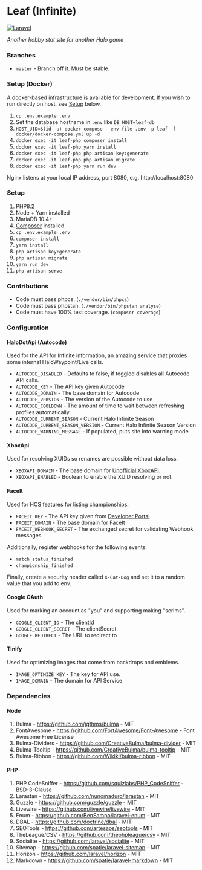 # Leaf (Infinite)
[![Laravel](https://github.com/iBotPeaches/LeafApp_Infinite/actions/workflows/laravel.yml/badge.svg)](https://github.com/iBotPeaches/LeafApp_Infinite/actions/workflows/laravel.yml)

_Another hobby stat site for another Halo game_

### Branches
 * `master` - Branch off it. Must be stable.

### Setup (Docker)
A docker-based infrastructure is available for development. If you wish to run directly on host, see [Setup](#setup) below.

1. `cp .env.example .env`
1. Set the database hostname in `.env` like `DB_HOST=leaf-db`
1. `HOST_UID=$(id -u) docker compose --env-file .env -p leaf -f docker/docker-compose.yml up -d`
1. `docker exec -it leaf-php composer install`
1. `docker exec -it leaf-php yarn install`
1. `docker exec -it leaf-php php artisan key:generate`
1. `docker exec -it leaf-php php artisan migrate`
1. `docker exec -it leaf-php yarn run dev`

Nginx listens at your local IP address, port 8080, e.g. http://localhost:8080

### Setup
1. PHP8.2
1. Node + Yarn installed
1. MariaDB 10.4+
1. [Composer](https://getcomposer.org/) installed.
1. `cp .env.example .env`
1. `composer install`
1. `yarn install`
1. `php artisan key:generate`
1. `php artisan migrate`
1. `yarn run dev`
1. `php artisan serve`

### Contributions
 * Code must pass phpcs. (`./vendor/bin/phpcs`)
 * Code must pass phpstan. (`./vendor/bin/phpstan analyse`)
 * Code must have 100% test coverage. (`composer coverage`)

### Configuration

#### HaloDotApi (Autocode)
Used for the API for Infinite information, an amazing service that proxies some internal HaloWaypoint/Live calls.

 * `AUTOCODE_DISABLED` - Defaults to false, if toggled disables all Autocode API calls.
 * `AUTOCODE_KEY` - The API key given [Autocode](https://autocode.com/lib/halo/)
 * `AUTOCODE_DOMAIN` - The base domain for Autocode
 * `AUTOCODE_VERSION` - The version of the Autocode to use
 * `AUTOCODE_COOLDOWN` - The amount of time to wait between refreshing profiles automatically.
 * `AUTOCODE_CURRENT_SEASON` - Current Halo Infinite Season
 * `AUTOCODE_CURRENT_SEASON_VERSION` - Current Halo Infinite Season Version
 * `AUTOCODE_WARNING_MESSAGE` - If populated, puts site into warning mode.

#### XboxApi
Used for resolving XUIDs so renames are possible without data loss.

 * `XBOXAPI_DOMAIN` - The base domain for [Unofficial XboxAPI](https://xbl-api.prouser123.me/).
 * `XBOXAPI_ENABLED` - Boolean to enable the XUID resolving or not.

#### FaceIt
Used for HCS features for listing championships.

 * `FACEIT_KEY` - The API key given from [Developer Portal](https://developers.faceit.com)
 * `FACEIT_DOMAIN` - The base domain for FaceIt
 * `FACEIT_WEBHOOK_SECRET` - The exchanged secret for validating Webhook messages.

Additionally, register webhooks for the following events:

 * `match_status_finished`
 * `championship_finished`

Finally, create a security header called `X-Cat-Dog` and set it to a random value that you add to env.

#### Google OAuth
Used for marking an account as "you" and supporting making "scrims".

 * `GOOGLE_CLIENT_ID` - The clientId
 * `GOOGLE_CLIENT_SECRET` - The clientSecret
 * `GOOGLE_REDIRECT` - The URL to redirect to

#### Tinify
Used for optimizing images that come from backdrops and emblems.
 * `IMAGE_OPTIMIZE_KEY` - The key for API use.
 * `IMAGE_DOMAIN` - The domain for API Service

### Dependencies

#### Node
1. Bulma - https://github.com/jgthms/bulma - MIT
1. FontAwesome - https://github.com/FortAwesome/Font-Awesome - Font Awesome Free License
1. Bulma-Dividers - https://github.com/CreativeBulma/bulma-divider - MIT
1. Bulma-Tooltip - https://github.com/CreativeBulma/bulma-tooltip - MIT
1. Bulma-Ribbon - https://github.com/Wikiki/bulma-ribbon - MIT

#### PHP
1. PHP CodeSniffer - https://github.com/squizlabs/PHP_CodeSniffer - BSD-3-Clause 
1. Larastan - https://github.com/nunomaduro/larastan - MIT
1. Guzzle - https://github.com/guzzle/guzzle - MIT
1. Livewire - https://github.com/livewire/livewire - MIT
1. Enum - https://github.com/BenSampo/laravel-enum - MIT
1. DBAL - https://github.com/doctrine/dbal - MIT
1. SEOTools - https://github.com/artesaos/seotools - MIT
1. TheLeague/CSV - https://github.com/thephpleague/csv - MIT
1. Socialite - https://github.com/laravel/socialite - MIT
1. Sitemap - https://github.com/spatie/laravel-sitemap - MIT
1. Horizon - https://github.com/laravel/horizon - MIT
1. Markdown - https://github.com/spatie/laravel-markdown - MIT
